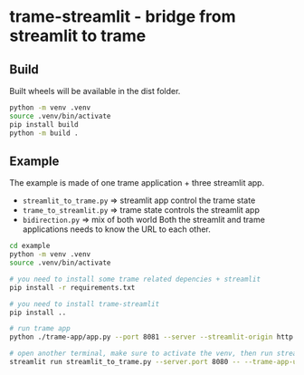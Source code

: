 # trame-streamlit - bridge from streamlit to trame

## Build
Built wheels will be available in the dist folder.

```bash
python -m venv .venv
source .venv/bin/activate
pip install build
python -m build .
```

## Example
The example is made of one trame application + three streamlit app.  
- `streamlit_to_trame.py` => streamlit app control the trame state
- `trame_to_streamlit.py` => trame state controls the streamlit app
- `bidirection.py` => mix of both world
Both the streamlit and trame applications needs to know the URL to each other.
```sh
cd example
python -m venv .venv
source .venv/bin/activate

# you need to install some trame related depencies + streamlit
pip install -r requirements.txt

# you need to install trame-streamlit
pip install ..

# run trame app
python ./trame-app/app.py --port 8081 --server --streamlit-origin http://localhost:8080

# open another terminal, make sure to activate the venv, then run streamlist
streamlit run streamlit_to_trame.py --server.port 8080 -- --trame-app-url http://localhost:8081
```
